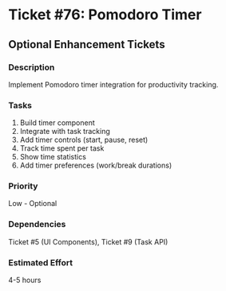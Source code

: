 # Ticket #76: Pomodoro Timer

## Optional Enhancement Tickets

### Description
Implement Pomodoro timer integration for productivity tracking.

### Tasks
1) Build timer component  
2) Integrate with task tracking  
3) Add timer controls (start, pause, reset)  
4) Track time spent per task  
5) Show time statistics  
6) Add timer preferences (work/break durations)  

### Priority
Low - Optional

### Dependencies
Ticket #5 (UI Components), Ticket #9 (Task API)

### Estimated Effort
4-5 hours
